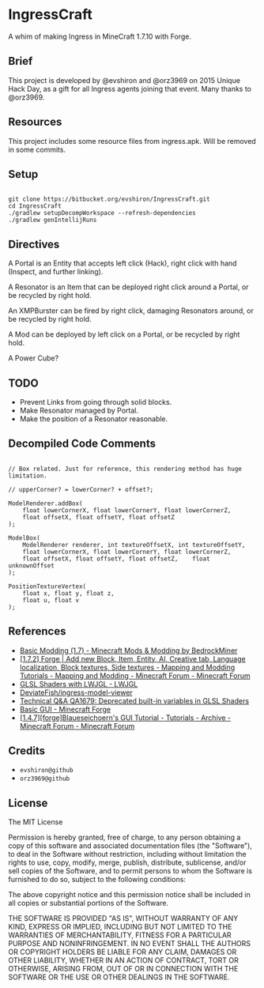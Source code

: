 # IngressCraft

A whim of making Ingress in MineCraft 1.7.10 with Forge.

## Brief

This project is developed by @evshiron and @orz3969 on 2015 Unique Hack Day, as a gift for all Ingress agents joining that event. Many thanks to @orz3969.

## Resources

This project includes some resource files from ingress.apk. Will be removed in some commits.

## Setup

```

git clone https://bitbucket.org/evshiron/IngressCraft.git
cd IngressCraft
./gradlew setupDecompWorkspace --refresh-dependencies
./gradlew genIntellijRuns

```

## Directives

A Portal is an Entity that accepts left click (Hack), right click with hand (Inspect, and further linking).

A Resonator is an Item that can be deployed right click around a Portal, or be recycled by right hold.

An XMPBurster can be fired by right click, damaging Resonators around, or be recycled by right hold.

A Mod can be deployed by left click on a Portal, or be recycled by right hold.

A Power Cube?

## TODO

* Prevent Links from going through solid blocks.
* Make Resonator managed by Portal.
* Make the position of a Resonator reasonable.

## Decompiled Code Comments

```

// Box related. Just for reference, this rendering method has huge limitation.

// upperCorner? = lowerCorner? + offset?;

ModelRenderer.addBox(
	float lowerCornerX, float lowerCornerY, float lowerCornerZ,
	float offsetX, float offsetY, float offsetZ
);

ModelBox(
	ModelRenderer renderer, int textureOffsetX, int textureOffsetY,
	float lowerCornerX, float lowerCornerY, float lowerCornerZ,
	float offsetX, float offsetY, float offsetZ,	float unknownOffset
);

PositionTextureVertex(
	float x, float y, float z,
	float u, float v
);

```

## References

* [Basic Modding (1.7) - Minecraft Mods & Modding by BedrockMiner](http://bedrockminer.jimdo.com/modding-tutorials/basic-modding-1-7/)
* [[1.7.2] Forge | Add new Block, Item, Entity, AI, Creative tab, Language localization, Block textures, Side textures - Mapping and Modding Tutorials - Mapping and Modding - Minecraft Forum - Minecraft Forum](http://www.minecraftforum.net/forums/mapping-and-modding/mapping-and-modding-tutorials/1571558-1-7-2-forge-add-new-block-item-entity-ai-creative)
* [GLSL Shaders with LWJGL - LWJGL](http://wiki.lwjgl.org/wiki/GLSL_Shaders_with_LWJGL)
* [DeviateFish/ingress-model-viewer](https://github.com/DeviateFish/ingress-model-viewer)
* [Technical Q&A QA1679: Deprecated built-in variables in GLSL Shaders](https://developer.apple.com/library/ios/qa/qa1679/_index.html)
* [Basic GUI - Minecraft Forge](http://www.minecraftforge.net/wiki/Basic_GUI)
* [[1.4.7][forge]Blaueseichoern's GUI Tutorial - Tutorials - Archive - Minecraft Forum - Minecraft Forum](http://www.minecraftforum.net/forums/archive/tutorials/931088-1-4-7-forge-blaueseichoerns-gui-tutorial)

## Credits

  * `evshiron@github`
  * `orz3969@github`

## License

The MIT License

Permission is hereby granted, free of charge, to any person obtaining a copy of this software and associated documentation files (the "Software"), to deal in the Software without restriction, including without limitation the rights to use, copy, modify, merge, publish, distribute, sublicense, and/or sell copies of the Software, and to permit persons to whom the Software is furnished to do so, subject to the following conditions:

The above copyright notice and this permission notice shall be included in all copies or substantial portions of the Software.

THE SOFTWARE IS PROVIDED "AS IS", WITHOUT WARRANTY OF ANY KIND, EXPRESS OR IMPLIED, INCLUDING BUT NOT LIMITED TO THE WARRANTIES OF MERCHANTABILITY, FITNESS FOR A PARTICULAR PURPOSE AND NONINFRINGEMENT. IN NO EVENT SHALL THE AUTHORS OR COPYRIGHT HOLDERS BE LIABLE FOR ANY CLAIM, DAMAGES OR OTHER LIABILITY, WHETHER IN AN ACTION OF CONTRACT, TORT OR OTHERWISE, ARISING FROM, OUT OF OR IN CONNECTION WITH THE SOFTWARE OR THE USE OR OTHER DEALINGS IN THE SOFTWARE.
